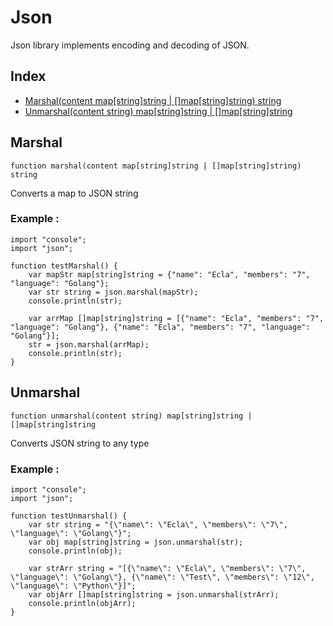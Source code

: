 # Json

Json library implements encoding and decoding of JSON.

## Index

- [Marshal(content map[string]string | []map[string]string) string](#marshal)
- [Unmarshal(content string) map[string]string | []map[string]string](#unmarshal)

## Marshal
```
function marshal(content map[string]string | []map[string]string) string
```
Converts a map to JSON string

### Example :
```ecla
import "console";
import "json";

function testMarshal() {
    var mapStr map[string]string = {"name": "Ecla", "members": "7", "language": "Golang"};
    var str string = json.marshal(mapStr);
    console.println(str);

    var arrMap []map[string]string = [{"name": "Ecla", "members": "7", "language": "Golang"}, {"name": "Ecla", "members": "7", "language": "Golang"}];
    str = json.marshal(arrMap);
    console.println(str);
}
```

##  Unmarshal
```
function unmarshal(content string) map[string]string | []map[string]string
```
Converts JSON string to any type

### Example :
```ecla
import "console";
import "json";

function testUnmarshal() {
    var str string = "{\"name\": \"Ecla\", \"members\": \"7\", \"language\": \"Golang\"}";
    var obj map[string]string = json.unmarshal(str);
    console.println(obj);

    var strArr string = "[{\"name\": \"Ecla\", \"members\": \"7\", \"language\": \"Golang\"}, {\"name\": \"Test\", \"members\": \"12\", \"language\": \"Python\"}]";
    var objArr []map[string]string = json.unmarshal(strArr);
    console.println(objArr);
}
```